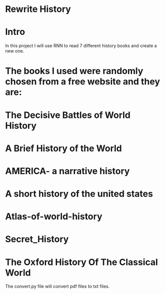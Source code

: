 # Rewrite History


# Intro
In this project I will use RNN to read 7 different history books and create a new one.

# The books I used were randomly chosen from a free website and they are:

# The Decisive Battles of World History
# A Brief History of the World
# AMERICA- a narrative history
# A short history of the united states
# Atlas-of-world-history
# Secret_History
# The Oxford History Of The Classical World

The convert.py file will convert pdf files to txt files.
